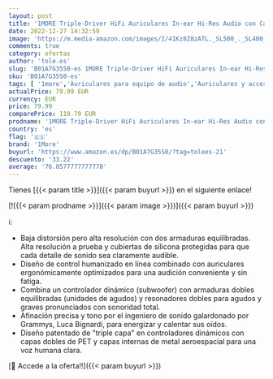 ```yaml
---
layout: post
title: '1MORE Triple-Driver HiFi Auriculares In-ear Hi-Res Audio con Cable Integrado de Control Remoto y Micrófono para iPhone y Android Teléfono móviles E1001 Oro'
date: 2022-12-27 14:32:59
image: 'https://m.media-amazon.com/images/I/41Kz8Z8zATL._SL500_._SL400_.jpg'
comments: true
category: ofertas
author: 'tole.es'
slug: 'B01A7G35S0-es 1MORE Triple-Driver HiFi Auriculares In-ear Hi-Res Audio...'
sku: 'B01A7G35S0-es'
tags: [ '1more','Auriculares para equipo de audio','Auriculares y accesorios','Electrónica','iphone','🇪🇸', ]
actualPrice: 79.99 EUR
currency: EUR
price: 79.99
comparePrice: 119.79 EUR
prodname: '1MORE Triple-Driver HiFi Auriculares In-ear Hi-Res Audio con Cable Integrado de Control Remoto y Micrófono para iPhone y Android Teléfono móviles E1001 Oro'
country: 'es'
flag: '🇪🇸'
brand: '1More'
buyurl: 'https://www.amazon.es/dp/B01A7G35S0/?tag=tolees-21'
descuento: '33.22'
average: '76.8577777777778'
---
```


Tienes [{{< param title >}}]({{< param buyurl >}}) en el siguiente enlace!

[![{{< param prodname >}}]({{< param image >}})]({{< param buyurl >}})

ℹ️:

- Baja distorsión pero alta resolución con dos armaduras equilibradas. Alta resolución a prueba y cubiertas de silicona protegidas para que cada detalle de sonido sea claramente audible.
- Diseño de control humanizado en línea combinado con auriculares ergonómicamente optimizados para una audición conveniente y sin fatiga.
- Combina un controlador dinámico (subwoofer) con armaduras dobles equilibradas (unidades de agudos) y resonadores dobles para agudos y graves pronunciados con sonoridad total.
- Afinación precisa y tono por el ingeniero de sonido galardonado por Grammys, Luca Bignardi, para energizar y calentar sus oídos.
- Diseño patentado de "triple capa" en controladores dinámicos con capas dobles de PET y capas internas de metal aeroespacial para una voz humana clara.

[🛒 Accede a la oferta!!]({{< param buyurl >}})
